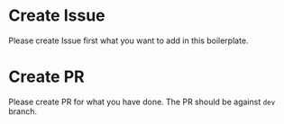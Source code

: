 # Create Issue
Please create Issue first what you want to add in this boilerplate.

# Create PR
Please create PR for what you have done. The PR should be against `dev` branch.
